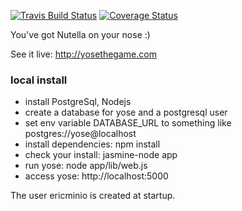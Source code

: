 [![Travis Build Status](https://img.shields.io/travis/yosethegame/yosethegame/master.svg)](https://travis-ci.org/yosethegame/yosethegame)
[![Coverage Status](https://img.shields.io/coveralls/yosethegame/yosethegame/master.svg)](https://coveralls.io/r/yosethegame/yosethegame?branch=master)

You've got Nutella on your nose :) 

See it live: http://yosethegame.com

### local install

* install PostgreSql, Nodejs
* create a database for yose and a postgresql user 
* set env variable DATABASE_URL to something like postgres://yose@localhost
* install dependencies: npm install
* check your install: jasmine-node app
* run yose: node app/lib/web.js
* access yose: http://localhost:5000

The user ericminio is created at startup.